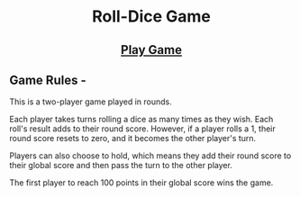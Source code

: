 <h1 align="center">Roll-Dice Game</h1>

<h2 align="center"><a href="https://nipulsingal.github.io/Roll-Dice-Game">Play Game</a></h2>

## Game Rules -

This is a two-player game played in rounds.

Each player takes turns rolling a dice as many times as they wish. Each roll's result adds to their round score. However, if a player rolls a 1, their round score resets to zero, and it becomes the other player's turn.

Players can also choose to hold, which means they add their round score to their global score and then pass the turn to the other player.

The first player to reach 100 points in their global score wins the game.
